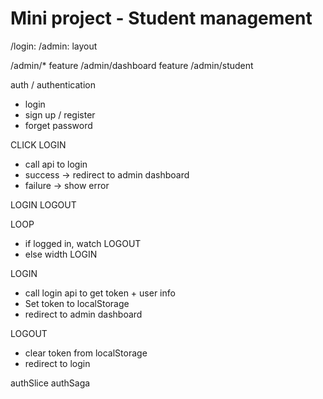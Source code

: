 # Mini project - Student management

/login: 
/admin: layout

/admin/*
feature /admin/dashboard
feature /admin/student

auth / authentication

- login
- sign up / register
- forget password


CLICK LOGIN
- call api to login
- success -> redirect to admin dashboard
- failure -> show error


LOGIN
LOGOUT

LOOP
- if logged in, watch LOGOUT
- else width LOGIN

LOGIN
- call login api to get token + user info
- Set token to localStorage
- redirect to admin dashboard

LOGOUT
- clear token from localStorage
- redirect to login


authSlice
authSaga